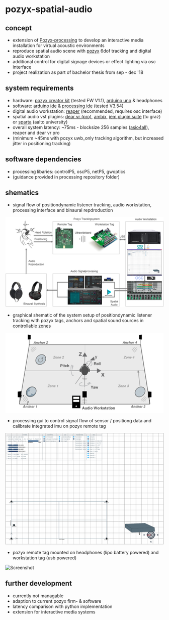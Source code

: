 # pozyx-spatial-audio

## concept

- extension of [Pozyx-processing](https://github.com/pozyxLabs/Pozyx-processing) to develop an interactive media installation for virtual acoustic environments
- reproduce spatial audio scene with [pozyx](pozyx.io) 6dof tracking and digital audio workstation
- additional control for digital signage devices or effect lighting via osc interface
- project realization as part of bachelor thesis from sep - dec '18

## system requirements

- hardware: [pozyx creator kit](https://store.pozyx.io/product/50-001-0001-creator-kit-65) (tested FW V1.1), [arduino uno](https://store.arduino.cc/arduino-uno-rev3) & headphones
- software: [arduino ide](https://www.arduino.cc/en/software) & [processing ide](https://processing.org/download) (tested V3.54)
- digital audio workstation: [reaper](https://www.reaper.fm) (recommended, requires osc interface)
- spatial audio vst plugins: [dear vr (pro)](https://www.dear-reality.com/products/dearvr-pro), [ambix](https://github.com/kronihias/ambix), [iem plugin suite](https://plugins.iem.at/) (tu graz) or [sparta](http://research.spa.aalto.fi/projects/sparta_vsts/) (aalto university)
- overall system latency: ~75ms - blocksize 256 samples ([asio4all](http://www.asio4all.org/)), reaper and dear vr pro
- (minimum ~45ms with pozyx uwb_only tracking algorithm, but increased jitter in positioning tracking)

## software dependencies

- processing libaries: controlP5, oscP5, netP5, gwoptics
- (guidance provided in processing repository folder)

## shematics

- signal flow of positiondynamic listener tracking, audio workstation, processing interface and binaural repdroduction

![Screenshot](ressources/images/systemflow.png "system flow")

- graphical shematic of the system setup of positiondynamic listener tracking with pozyx tags, anchors and spatial sound sources in controllable zones

![Screenshot](ressources/images/systemsetup.png "system setup")

- processing gui to control signal flow of sensor / positiong data and calibrate integrated imu on pozyx remote tag

![Screenshot](ressources/images/processing.png "processing gui")

- pozyx remote tag mounted on headphones (lipo battery powered) and workstation tag (usb powered)

![Screenshot](ressources/images/pozyx_tags.png "pozyx tags")

## further development

- currently not managable
- adaption to current pozyx firm- & software
- latency comparison with python implementation
- extension for interactive media systems
